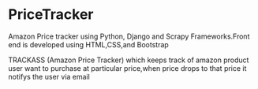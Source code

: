 # PriceTracker
Amazon Price tracker using Python, Django and Scrapy Frameworks.Front end is developed using HTML,CSS,and Bootstrap

TRACKASS (Amazon Price Tracker) which keeps track of amazon product user want to purchase at particular price,when price drops to that price it notifys the user via email
